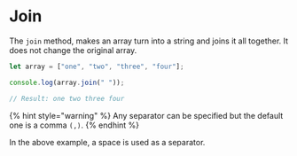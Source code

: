 # Join

The `join` method, makes an array turn into a string and joins it all together. It does not change the original array.&#x20;

```javascript
let array = ["one", "two", "three", "four"]; 

console.log(array.join(" ")); 

// Result: one two three four
```

{% hint style="warning" %}
Any separator can be specified but the default one is a comma `(,)`. &#x20;
{% endhint %}

In the above example, a space is used as a separator.&#x20;
